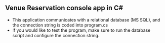 ## Venue Reservation console app in C#

* This application communicates with a relational database (MS SQL), and the connection string is coded into program.cs
* If you would like to test the program, make sure to run the database script and configure the connection string.
